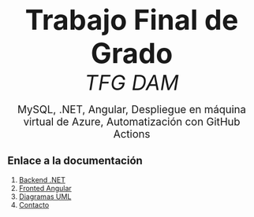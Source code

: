 <p align="center">
    <strong style="font-size: 4em;">Trabajo Final de Grado</strong><br>
    <em style="font-size: 3em;">TFG DAM</em><br><br>
    <span style="font-size: 1.5em;">
        MySQL, .NET, Angular, Despliegue en máquina virtual de Azure, Automatización con GitHub Actions
    </span>
</p>

## Enlace a la documentación
1. [Backend .NET](ApiTFG/README.md)
2. [Fronted Angular](TfgSn.App/README.md)
3. [Diagramas UML](https://adorable-sale-af3.notion.site/Diagramas-UML-b8667558ee534be9bcceb112768dc262)
4. [Contacto](https://github.com/Javi-23/ProyectoFinal-Angular-.Net/wiki/Contaco)
